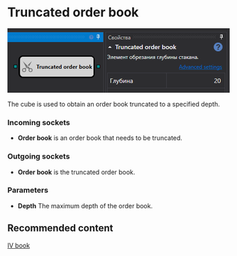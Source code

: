 # Truncated order book

![Designer MarketDepthTruncateDiagramElement 00](../../../../../../images/designer_marketdepthtruncatediagramelement_00.png)

The cube is used to obtain an order book truncated to a specified depth.

### Incoming sockets

- **Order book** is an order book that needs to be truncated.

### Outgoing sockets

- **Order book** is the truncated order book.

### Parameters

- **Depth**  The maximum depth of the order book.

## Recommended content

[IV book](../options/iv_book.md)
